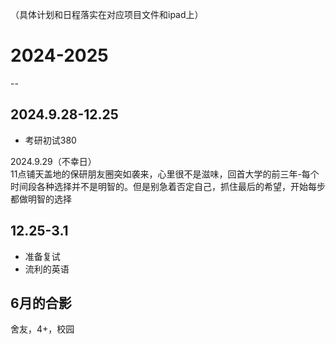 （具体计划和日程落实在对应项目文件和ipad上）<br>

# 2024-2025
--
## 2024.9.28-12.25
* 考研初试380

2024.9.29（不幸日）<br>
11点铺天盖地的保研朋友圈突如袭来，心里很不是滋味，回首大学的前三年-每个时间段各种选择并不是明智的。但是别急着否定自己，抓住最后的希望，开始每步都做明智的选择

## 12.25-3.1
* 准备复试
* 流利的英语

## 6月的合影
舍友，4+，校园
